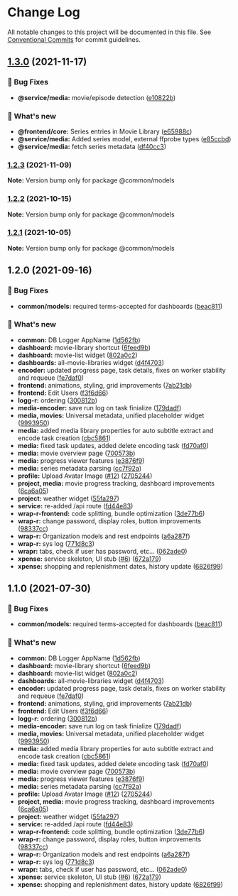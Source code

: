 # Change Log

All notable changes to this project will be documented in this file.
See [Conventional Commits](https://conventionalcommits.org) for commit guidelines.

## [1.3.0](https://github.com/furystack/multiverse/compare/@common/models@1.2.3...@common/models@1.3.0) (2021-11-17)


### 🐛 Bug Fixes

* **@service/media:** movie/episode detection ([e10822b](https://github.com/furystack/multiverse/commit/e10822b488e762fc84e9e0a5972049f6563949ff))


### 🚀 What's new

* **@frontend/core:** Series entries in Movie Library ([e65988c](https://github.com/furystack/multiverse/commit/e65988cdbf11d2ece127174f5adb505737766eb7))
* **@service/media:** Added series model, external ffprobe types ([e85ccbd](https://github.com/furystack/multiverse/commit/e85ccbdf293a5f3474c409b6c2892a6602882203))
* **@service/media:** fetch series metadata ([df40cc3](https://github.com/furystack/multiverse/commit/df40cc3dd1c568ccccd6adf923b2450f849d3283))




### [1.2.3](https://github.com/furystack/multiverse/compare/@common/models@1.2.2...@common/models@1.2.3) (2021-11-09)

**Note:** Version bump only for package @common/models






### [1.2.2](https://github.com/furystack/multiverse/compare/@common/models@1.2.1...@common/models@1.2.2) (2021-10-15)

**Note:** Version bump only for package @common/models






### [1.2.1](https://github.com/furystack/multiverse/compare/@common/models@1.2.0...@common/models@1.2.1) (2021-10-05)

**Note:** Version bump only for package @common/models






## 1.2.0 (2021-09-16)


### 🐛 Bug Fixes

* **common/models:** required terms-accepted for dashboards ([beac811](https://github.com/furystack/multiverse/commit/beac8113700a8012ba31fcf0c21b3fcebc91eca2))


### 🚀 What's new

* **common:** DB Logger AppName ([1d562fb](https://github.com/furystack/multiverse/commit/1d562fba58e8d05b92b0ee00b365849f220f3a94))
* **dashboard:** movie-library shortcut ([6feed9b](https://github.com/furystack/multiverse/commit/6feed9b8abfb95bed54cc30675d947265b1dafd6))
* **dashboard:** movie-list widget ([802a0c2](https://github.com/furystack/multiverse/commit/802a0c2cd456ff4c68c16b425055c1e507eecc49))
* **dashboards:** all-movie-libraries widget ([d4f4703](https://github.com/furystack/multiverse/commit/d4f47033e135739c6890c622300e0704c215793a))
* **encoder:** updated progress page, task details, fixes on worker stability and requeue ([fe7daf0](https://github.com/furystack/multiverse/commit/fe7daf02be7a0f3d77a54c6673d2f8ea06d04fa6))
* **frontend:** animations, styling, grid improvements ([7ab21db](https://github.com/furystack/multiverse/commit/7ab21db79673308c440f1db41d5297f178653a00))
* **frontend:** Edit Users ([f3f6d66](https://github.com/furystack/multiverse/commit/f3f6d662a619a53c4915a466e092545b2c4ac360))
* **logg-r:** ordering ([300812b](https://github.com/furystack/multiverse/commit/300812b9e36dc49799631287a491339b11fe422a))
* **media-encoder:** save run log on task finialize ([179dadf](https://github.com/furystack/multiverse/commit/179dadf3836e9a6a2704e39a0a9d8faf5a925256))
* **media, movies:** Universal metadata, unified placeholder widget ([9993950](https://github.com/furystack/multiverse/commit/999395099092d7eac4268023d537b9024f15c713))
* **media:** added media library properties for auto subtitle extract and encode task creation ([cbc5861](https://github.com/furystack/multiverse/commit/cbc5861f5b84d6aeb69148f485f46b96ed5544c6))
* **media:** fixed task updates, added delete encoding task ([fd70af0](https://github.com/furystack/multiverse/commit/fd70af04b0f4e5454fb8915c6c8eabe4248a77ff))
* **media:** movie overview page ([700573b](https://github.com/furystack/multiverse/commit/700573bd363f2c187fd46ef23aae256cafd2ea72))
* **media:** progress viewer features ([e3876f9](https://github.com/furystack/multiverse/commit/e3876f925dd4ad28ddeb6f2cf728294e128b1100))
* **media:** series metadata parsing ([cc7f92a](https://github.com/furystack/multiverse/commit/cc7f92acf15b92967a4c442fdc5f11cee3750f21))
* **profile:** Upload Avatar Image ([#12](https://github.com/furystack/multiverse/issues/12)) ([2705244](https://github.com/furystack/multiverse/commit/2705244f3670f46f2529adc61156c8593e14fd6a))
* **project, media:** movie progress tracking, dashboard improvements ([6ca6a05](https://github.com/furystack/multiverse/commit/6ca6a053ff85d653dc7219d1ec0ca08a95a06769))
* **project:** weather widget ([55fa297](https://github.com/furystack/multiverse/commit/55fa2976eded93ced4980f17b349ad062586cb2a))
* **service:** re-added /api route ([fd44e83](https://github.com/furystack/multiverse/commit/fd44e8335bf276e878424ee8c478e9681cc11e45))
* **wrap-r-frontend:** code splitting, bundle optimization ([3de77b6](https://github.com/furystack/multiverse/commit/3de77b651145f75d38e0c1b8d1fb866e3b534626))
* **wrap-r:** change password, display roles, button improvements ([98337cc](https://github.com/furystack/multiverse/commit/98337cc3d0b79548462c62489a32d748a23e798f))
* **wrap-r:** Organization models and rest endpoints ([a6a287f](https://github.com/furystack/multiverse/commit/a6a287f5f067ef07de2e4fc6324598631da4fca3))
* **wrap-r:** sys log ([771d8c3](https://github.com/furystack/multiverse/commit/771d8c30dfee89cfaae86bebbe29f0f492fd8d7c))
* **wrapr:** tabs, check if user has password, etc... ([062ade0](https://github.com/furystack/multiverse/commit/062ade099fdb298fa4b7dc8e2f86eef177c2d6f2))
* **xpense:** service skeleton, UI stub ([#6](https://github.com/furystack/multiverse/issues/6)) ([672a179](https://github.com/furystack/multiverse/commit/672a17962a58641713651b0078a9fbcf05efc658))
* **xpense:** shopping and replenishment dates, history update ([6826f99](https://github.com/furystack/multiverse/commit/6826f992a0b2ff166edf1ac845904d6728770edf))




## 1.1.0 (2021-07-30)


### 🐛 Bug Fixes

* **common/models:** required terms-accepted for dashboards ([beac811](https://github.com/furystack/multiverse/commit/beac8113700a8012ba31fcf0c21b3fcebc91eca2))


### 🚀 What's new

* **common:** DB Logger AppName ([1d562fb](https://github.com/furystack/multiverse/commit/1d562fba58e8d05b92b0ee00b365849f220f3a94))
* **dashboard:** movie-library shortcut ([6feed9b](https://github.com/furystack/multiverse/commit/6feed9b8abfb95bed54cc30675d947265b1dafd6))
* **dashboard:** movie-list widget ([802a0c2](https://github.com/furystack/multiverse/commit/802a0c2cd456ff4c68c16b425055c1e507eecc49))
* **dashboards:** all-movie-libraries widget ([d4f4703](https://github.com/furystack/multiverse/commit/d4f47033e135739c6890c622300e0704c215793a))
* **encoder:** updated progress page, task details, fixes on worker stability and requeue ([fe7daf0](https://github.com/furystack/multiverse/commit/fe7daf02be7a0f3d77a54c6673d2f8ea06d04fa6))
* **frontend:** animations, styling, grid improvements ([7ab21db](https://github.com/furystack/multiverse/commit/7ab21db79673308c440f1db41d5297f178653a00))
* **frontend:** Edit Users ([f3f6d66](https://github.com/furystack/multiverse/commit/f3f6d662a619a53c4915a466e092545b2c4ac360))
* **logg-r:** ordering ([300812b](https://github.com/furystack/multiverse/commit/300812b9e36dc49799631287a491339b11fe422a))
* **media-encoder:** save run log on task finialize ([179dadf](https://github.com/furystack/multiverse/commit/179dadf3836e9a6a2704e39a0a9d8faf5a925256))
* **media, movies:** Universal metadata, unified placeholder widget ([9993950](https://github.com/furystack/multiverse/commit/999395099092d7eac4268023d537b9024f15c713))
* **media:** added media library properties for auto subtitle extract and encode task creation ([cbc5861](https://github.com/furystack/multiverse/commit/cbc5861f5b84d6aeb69148f485f46b96ed5544c6))
* **media:** fixed task updates, added delete encoding task ([fd70af0](https://github.com/furystack/multiverse/commit/fd70af04b0f4e5454fb8915c6c8eabe4248a77ff))
* **media:** movie overview page ([700573b](https://github.com/furystack/multiverse/commit/700573bd363f2c187fd46ef23aae256cafd2ea72))
* **media:** progress viewer features ([e3876f9](https://github.com/furystack/multiverse/commit/e3876f925dd4ad28ddeb6f2cf728294e128b1100))
* **media:** series metadata parsing ([cc7f92a](https://github.com/furystack/multiverse/commit/cc7f92acf15b92967a4c442fdc5f11cee3750f21))
* **profile:** Upload Avatar Image ([#12](https://github.com/furystack/multiverse/issues/12)) ([2705244](https://github.com/furystack/multiverse/commit/2705244f3670f46f2529adc61156c8593e14fd6a))
* **project, media:** movie progress tracking, dashboard improvements ([6ca6a05](https://github.com/furystack/multiverse/commit/6ca6a053ff85d653dc7219d1ec0ca08a95a06769))
* **project:** weather widget ([55fa297](https://github.com/furystack/multiverse/commit/55fa2976eded93ced4980f17b349ad062586cb2a))
* **service:** re-added /api route ([fd44e83](https://github.com/furystack/multiverse/commit/fd44e8335bf276e878424ee8c478e9681cc11e45))
* **wrap-r-frontend:** code splitting, bundle optimization ([3de77b6](https://github.com/furystack/multiverse/commit/3de77b651145f75d38e0c1b8d1fb866e3b534626))
* **wrap-r:** change password, display roles, button improvements ([98337cc](https://github.com/furystack/multiverse/commit/98337cc3d0b79548462c62489a32d748a23e798f))
* **wrap-r:** Organization models and rest endpoints ([a6a287f](https://github.com/furystack/multiverse/commit/a6a287f5f067ef07de2e4fc6324598631da4fca3))
* **wrap-r:** sys log ([771d8c3](https://github.com/furystack/multiverse/commit/771d8c30dfee89cfaae86bebbe29f0f492fd8d7c))
* **wrapr:** tabs, check if user has password, etc... ([062ade0](https://github.com/furystack/multiverse/commit/062ade099fdb298fa4b7dc8e2f86eef177c2d6f2))
* **xpense:** service skeleton, UI stub ([#6](https://github.com/furystack/multiverse/issues/6)) ([672a179](https://github.com/furystack/multiverse/commit/672a17962a58641713651b0078a9fbcf05efc658))
* **xpense:** shopping and replenishment dates, history update ([6826f99](https://github.com/furystack/multiverse/commit/6826f992a0b2ff166edf1ac845904d6728770edf))
